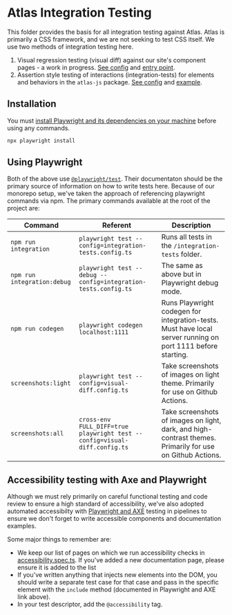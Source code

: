# Atlas Integration Testing

This folder provides the basis for all integration testing against Atlas. Atlas is primarily a CSS framework, and we are not seeking to test CSS itself. We use two methods of integration testing here.

1. Visual regression testing (visual diff) against our site's component pages - a work in progress. [See config](./visual-diff.config.ts) and [entry point](./visual-diff/visual-diff.spec.ts).
2. Assertion style testing of interactions (integration-tests) for elements and behaviors in the `atlas-js` package. [See config](./visual-diff.config.ts) and [example](./integration-tests/popover.spec.ts).

## Installation

You must [install Playwright and its dependencies on your machine](https://playwright.dev/docs/intro#manually) before using any commands.

```sh
npx playwright install
```

## Using Playwright

Both of the above use [`@playwright/test`](https://playwright.dev/). Their documentaton should be the primary source of information on how to write tests here. Because of our monorepo setup, we've taken the approach of referencing playwright commands via npm. The primary commands available at the root of the project are:

| Command                     | Referent                                                                  | Description                                                                                                 |
| --------------------------- | ------------------------------------------------------------------------- | ----------------------------------------------------------------------------------------------------------- |
| `npm run integration`       | `playwright test --config=integration-tests.config.ts`                    | Runs all tests in the `/integration-tests` folder.                                                          |
| `npm run integration:debug` | `playwright test --debug --config=integration-tests.config.ts`            | The same as above but in Playwright debug mode.                                                             |
| `npm run codegen`           | `playwright codegen localhost:1111`                                       | Runs Playwright codegen for integration-tests. Must have local server running on port 1111 before starting. |
| `screenshots:light`         | `playwright test --config=visual-diff.config.ts`                          | Take screenshots of images on light theme. Primarily for use on Github Actions.                             |
| `screenshots:all`           | `cross-env FULL_DIFF=true playwright test --config=visual-diff.config.ts` | Take screenshots of images on light, dark, and high-contrast themes. Primarily for use on Github Actions.   |

## Accessibility testing with Axe and Playwright

Although we must rely primarily on careful functional testing and code review to ensure a high standard of accessibility, we've also adopted automated accessibilty with [Playwright and AXE](https://playwright.dev/docs/accessibility-testing) testing in pipelines to ensure we don't forget to write accessible components and documentation examples.

Some major things to remember are:

- We keep our list of pages on which we run accessibility checks in [accessibility.spec.ts](https://github.com/microsoft/atlas-design/tree/main/integration/tests/accessibility.spec.ts). If you've added a new documentation page, please ensure it is added to the list
- If you've written anything that injects new elements into the DOM, you should write a separate test case for that case and pass in the specific element with the `include` method (documented in Playwright and AXE link above).
- In your test descriptor, add the `@accessibility` tag.

